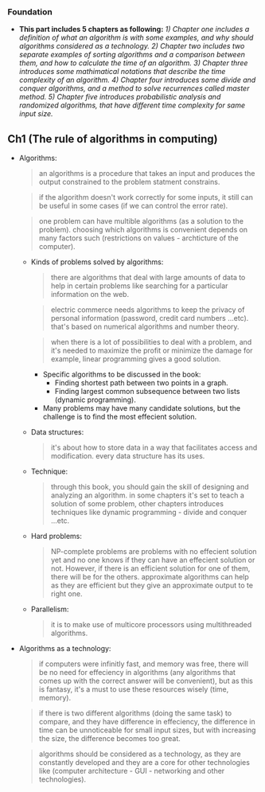### Foundation

- **This part includes 5 chapters as following:**
  _1) Chapter one includes a definition of what an algorithm is with some examples, and why should algorithms considered as a technology._
  _2) Chapter two includes two separate examples of sorting algorithms and a comparison between them, and how to calculate the time of an algorithm._
  _3) Chapter three introduces some mathimatical notations that describe the time complexity of an algorithm._
  _4) Chapter four introduces some divide and conquer algorithms, and a method to solve recurrences called master method._
  _5) Chapter five introduces probabilistic analysis and randomized algorithms, that have different time complexity for same input size._

## Ch1 (The rule of algorithms in computing)

- Algorithms:

  > an algorithms is a procedure that takes an input and produces the output constrained to the problem statment constrains.

  > if the algorithm doesn't work correctly for some inputs, it still can be useful in some cases (if we can control the error rate).

  > one problem can have multible algorithms (as a solution to the problem). choosing which algorithms is convenient depends on many factors such (restrictions on values - archticture of the computer).

  - Kinds of problems solved by algorithms:

    > there are algorithms that deal with large amounts of data to help in certain problems like searching for a particular information on the web.

    > electric commerce needs algorithms to keep the privacy of personal information (password, credit card numbers ...etc). that's based on numerical algorithms and number theory.

    > when there is a lot of possibilities to deal with a problem, and it's needed to maximize the profit or minimize the damage for example, linear programming gives a good solution.

    - Specific algorithms to be discussed in the book:
      - Finding shortest path between two points in a graph.
      - Finding largest common subsequence between two lists (dynamic programming).

    * Many problems may have many candidate solutions, but the challenge is to find the most effecient solution.

  - Data structures:

    > it's about how to store data in a way that facilitates access and modification. every data structure has its uses.

  - Technique:

    > through this book, you should gain the skill of designing and analyzing an algorithm. in some chapters it's set to teach a solution of some problem, other chapters introduces techniques like dynamic programming - divide and conquer ...etc.

  - Hard problems:

    > NP-complete problems are problems with no effecient solution yet and no one knows if they can have an effecient solution or not. However, if there is an efficient solution for one of them, there will be for the others.
    > approximate algorithms can help as they are efficient but they give an approximate output to te right one.

  - Parallelism:
    > it is to make use of multicore processors using multithreaded algorithms.

- Algorithms as a technology:

  > if computers were infinitly fast, and memory was free, there will be no need for effeciency in algorithms (any algorithms that comes up with the correct answer will be convenient), but as this is fantasy, it's a must to use these resources wisely (time, memory).

  > if there is two different algorithms (doing the same task) to compare, and they have difference in effeciency, the difference in time can be unnoticeable for small input sizes, but with increasing the size, the difference becomes too great.

  > algorithms should be considered as a technology, as they are constantly developed and they are a core for other technologies like (computer architecture - GUI - networking and other technologies).
